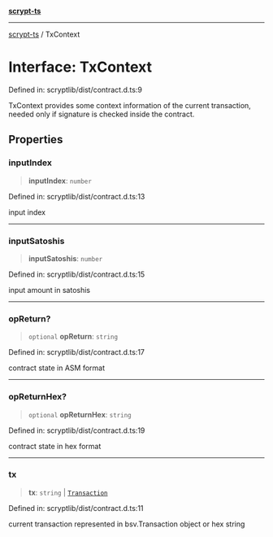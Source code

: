 [**scrypt-ts**](../README.md)

***

[scrypt-ts](../globals.md) / TxContext

# Interface: TxContext

Defined in: scryptlib/dist/contract.d.ts:9

TxContext provides some context information of the current transaction,
needed only if signature is checked inside the contract.

## Properties

### inputIndex

> **inputIndex**: `number`

Defined in: scryptlib/dist/contract.d.ts:13

input index

***

### inputSatoshis

> **inputSatoshis**: `number`

Defined in: scryptlib/dist/contract.d.ts:15

input amount in satoshis

***

### opReturn?

> `optional` **opReturn**: `string`

Defined in: scryptlib/dist/contract.d.ts:17

contract state in ASM format

***

### opReturnHex?

> `optional` **opReturnHex**: `string`

Defined in: scryptlib/dist/contract.d.ts:19

contract state in hex format

***

### tx

> **tx**: `string` \| [`Transaction`](../@scrypt-inc/bsv/classes/Transaction.md)

Defined in: scryptlib/dist/contract.d.ts:11

current transaction represented in bsv.Transaction object or hex string
